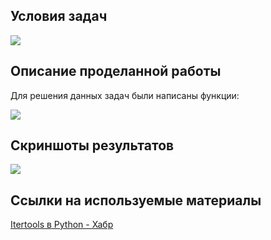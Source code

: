 ## Условия задач

![](https://i.imgur.com/VG2DXWm.png)

## Описание проделанной работы

Для решения данных задач были написаны функции:

![](https://i.imgur.com/1acAHCp.png)

## Скриншоты результатов

![](https://i.imgur.com/pLGMByq.png)

## Ссылки на используемые материалы

[Itertools в Python - Хабр](https://docs.python.org/3/library/itertools.html)
